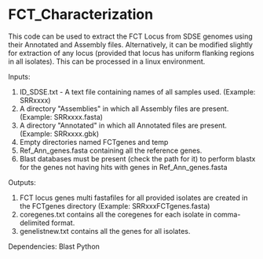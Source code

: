 # FCT_Characterization

This code can be used to extract the FCT Locus from SDSE genomes using their Annotated and Assembly files. Alternatively, it can be modified slightly 
for extraction of any locus (provided that locus has uniform flanking regions in all isolates). This can be processed in a linux environment.

Inputs:
1. ID_SDSE.txt - A text file containing names of all samples used. (Example: SRRxxxx)
2. A directory "Assemblies" in which all Assembly files are present. (Example: SRRxxxx.fasta)
3. A directory "Annotated" in which all Annotated files are present. (Example: SRRxxxx.gbk)
4. Empty directories named FCTgenes and temp
5. Ref_Ann_genes.fasta containing all the reference genes.
6. Blast databases must be present (check the path for it) to perform blastx  for the genes not having hits with genes in Ref_Ann_genes.fasta


Outputs:
1. FCT locus genes multi fastafiles for all provided isolates are created in the FCTgenes directory (Example: SRRxxxFCTgenes.fasta)
2. coregenes.txt contains all the coregenes for each isolate in comma-delimited format.
3. genelistnew.txt contains all the genes for all isolates. 

Dependencies:
Blast
Python

